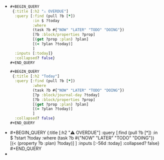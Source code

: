 - ```clojure
  #+BEGIN_QUERY
   {:title [:h2 "⚠️ OVERDUE"]
    :query [:find (pull ?b [*])
            :in $ ?today
            :where
            (task ?b #{"NOW" "LATER" "TODO" "DOING"})
            [?b :block/properties ?prop]
            [(get ?prop :plan) ?plan]
            [(< ?plan ?today)]
            ]
    :inputs [:today]}
    :collapsed? false}
  #+END_QUERY
  
  #+BEGIN_QUERY
   {:title [:h2 "Today"]
    :query [:find (pull ?b [*])
            :where
            (task ?b #{"NOW" "LATER" "TODO" "DOING"})
            [?p :block/journal-day ?today]
            [?b :block/properties ?prop]
            [(get ?prop :plan) ?plan]
            [(= ?plan ?today)]
            ]
    :collapsed? false}
  #+END_QUERY
  ```
- #+BEGIN_QUERY
   {:title [:h2 "⚠️ OVERDUE"]
    :query [:find (pull ?b [*])
            :in $ ?start ?today
            :where
            (task ?b #{"NOW" "LATER" "TODO" "DOING"})
            [(< (property ?b :plan) ?today)]
            ]
    :inputs [:-56d :today]
    :collapsed? false}
  #+END_QUERY
-